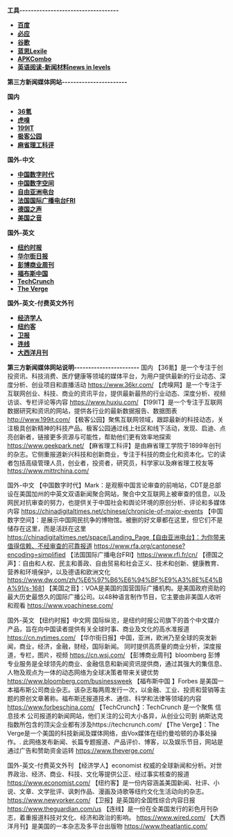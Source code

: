 
 **工具-----------------------------------** 
- [ **百度** ](https://www.baidu.com/)
- [ **必应** ](https://www.bing.com/?scope=web&mkt=zh-CN)
- [ **谷歌** ](https://www.google.com/)
- [ **蓝思Lexile** ](https://hub.lexile.com/find-a-book/search)
- [ **APKCombo** ](https://apkcombo.com/zh/)
- [ **英语阅读-新闻材料news in levels** ](https://www.newsinlevels.com/)


 **第三方新闻媒体网站-----------------------** 

 **国内** 
- [ **36氪** ](https://www.36kr.com/)
- [ **虎嗅** ](https://www.huxiu.com/)
- [ **199IT** ](http://www.199it.com/)
- [ **极客公园** ](https://www.geekpark.net)
- [ **麻省理工科评** ](https://www.mittrchina.com/)

 **国外-中文** 
- [ **中国数字时代** ](https://chinadigitaltimes.net/chinese/chronicle-of-major-events)
- [ **中国数字空间** ](https://chinadigitaltimes.net/space/Landing_Page)
- [ **自由亚洲电台** ](https://www.rfa.org/cantonese?encoding=simplified)
- [ **法国国际广播电台FRI** ](https://www.rfi.fr/cn/)
- [ **德国之声** ](https://www.dw.com/zh/%E6%97%B6%E6%94%BF%E9%A3%8E%E4%BA%91/s-1681)
- [ **美国之音** ](https://www.voachinese.com/)

 **国外-英文** 
- [ **纽约时报** ](https://cn.nytimes.com/)
- [ **华尔街日报** ](https://cn.wsj.com/)
- [ **彭博商业周刊** ](https://www.bloomberg.com/businessweek)
- [ **福布斯中国** ](https://www.forbeschina.com/)
- [ **TechCrunch** ](https://techcrunch.com/)
- [ **The Verge** ](https://www.theverge.com/)


 **国外-英文-付费英文外刊** 
- [ **经济学人** ](https://www.economist.com/)
- [ **纽约客** ](https://www.newyorker.com/)
- [ **卫报** ](https://www.theguardian.com/us)
- [ **连线** ](https://www.wired.com/)
- [ **大西洋月刊** ](https://www.theatlantic.com/)











 **第三方新闻媒体网站说明-----------------------** 
国内
【36氪】是一个专注于创投资讯、科技消费、医疗健康等领域的媒体平台，为用户提供最新的行业动态、深度分析、创业项目和直播活动 https://www.36kr.com/
【虎嗅网】是一个专注于互联网创业、科技、商业的资讯平台，提供最新最热的行业动态、深度分析、视频访谈、专栏评论等内容 https://www.huxiu.com/
【199IT】是一个专注于互联网数据研究和资讯的网站，提供各行业的最新数据报告、数据图表 http://www.199it.com/
【极客公园】聚焦互联网领域，跟踪最新的科技动态，关注极具创新精神的科技产品。极客公园通过线上社区和线下活动，发现、启迪、点亮创新者，链接更多资源与可能性，帮助他们更有效率地探索 https://www.geekpark.net/
【麻省理工科评】是由麻省理工学院于1899年创刊的杂志。它侧重报道新兴科技和创新商业，专注于科技的商业化和资本化。它的读者包括高级管理人员，创业者，投资者，研究员，科学家以及麻省理工校友等 https://www.mittrchina.com/


国外-中文
【中国数字时代】Mark：是观察中国言论审查的前哨站，CDT是总部设在美国加州的中英文双语新闻聚合网站，聚合中文互联网上被审查的信息，以及网民对抗审查的努力，也提供关于中国社会和舆论环境的原创分析、评论和多媒体内容 https://chinadigitaltimes.net/chinese/chronicle-of-major-events
【中国数字空间】：是展示中国网民抗争的博物馆。被删的好文章都在这里，但它们不是储存在这里，而是活跃在这里 https://chinadigitaltimes.net/space/Landing_Page【自由亚洲电台】：为你带来值得信赖、不经审查的可靠报道 https://www.rfa.org/cantonese?encoding=simplified
【法国国际广播电台FRI】https://www.rfi.fr/cn/
【德国之声】：自由和人权、民主和善政、自由贸易和社会正义、技术和创新、健康教育、营养和环境保护，以及德语和欧洲文化 https://www.dw.com/zh/%E6%97%B6%E6%94%BF%E9%A3%8E%E4%BA%91/s-1681
【美国之音】：VOA是美国的国营国际广播机构。是美国政府资助的最大历史最悠久的国际广播公司。以48种语言制作节目，它主要由非美国人收听和观看 https://www.voachinese.com/


国外-英文
【纽约时报】中文网 国际纵览，是纽约时报公司旗下的首个中文媒介产品，旨在向中国读者提供有关全球时事、商业及文化的高水准报道 https://cn.nytimes.com/
【华尔街日报】中国，亚洲，欧洲乃至全球的突发新闻，商业，经济，金融，财经，国际新闻。 同时提供高质量的商业分析，深度报道，专栏，图片，视频 https://cn.wsj.com/
【彭博商业周刊】bloomberg 彭博专业服务是全球领先的商业、金融信息和新闻资讯提供商，通过其强大的集信息、人物及观点为一体的动态网络为全球决策者带来关键优势 https://www.bloomberg.com/businessweek
【福布斯中国 】Forbes 是美国一本福布斯公司商业杂志。该杂志每两周发行一次，以金融、工业、投资和营销等主题的原创文章著称。福布斯还报道技术、通信、科学和法律等领域的内容 https://www.forbeschina.com/
【TechCrunch】：TechCrunch 是一个聚焦 信息技术 公司报道的新闻网站，他们关注的公司大小各异，从创业公司到 纳斯达克 指数所包含的顶尖企业都有涉及https://techcrunch.com/
【The Verge】：The Verge是一个美国的科技新闻及媒体网络，由Vox媒体在纽约曼哈顿的办事处操作。. 此网络发布新闻、长篇专题报道、产品评价、博客，以及娱乐节目，网站是通过广告和赞助资金运转 https://www.theverge.com/


国外-英文-付费英文外刊
【经济学人】economist 权威的全球新闻和分析。对世界政治、经济、商业、科技、文化等提供公正、经过事实核查的报道 https://www.economist.com/
【纽约客】是一份内容涵盖美国新闻、社评、小说、文章、文学批评、讽刺作品、漫画及诗歌等纽约文化生活动向的杂志。 https://www.newyorker.com/
【卫报】是英国的全国性综合内容日报 https://www.theguardian.com/us
【连线】是一份在全美国发行的彩色月刊杂志，着重报道科技对文化、经济和政治的影响。 https://www.wired.com/
【大西洋月刊】是美国的一本杂志及多平台出版物 https://www.theatlantic.com/


